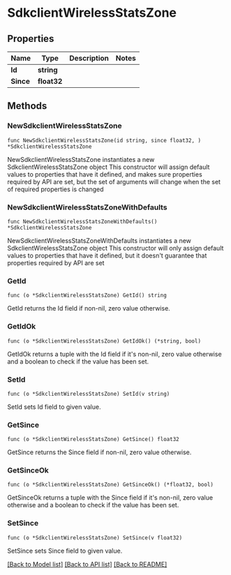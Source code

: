 # SdkclientWirelessStatsZone

## Properties

Name | Type | Description | Notes
------------ | ------------- | ------------- | -------------
**Id** | **string** |  | 
**Since** | **float32** |  | 

## Methods

### NewSdkclientWirelessStatsZone

`func NewSdkclientWirelessStatsZone(id string, since float32, ) *SdkclientWirelessStatsZone`

NewSdkclientWirelessStatsZone instantiates a new SdkclientWirelessStatsZone object
This constructor will assign default values to properties that have it defined,
and makes sure properties required by API are set, but the set of arguments
will change when the set of required properties is changed

### NewSdkclientWirelessStatsZoneWithDefaults

`func NewSdkclientWirelessStatsZoneWithDefaults() *SdkclientWirelessStatsZone`

NewSdkclientWirelessStatsZoneWithDefaults instantiates a new SdkclientWirelessStatsZone object
This constructor will only assign default values to properties that have it defined,
but it doesn't guarantee that properties required by API are set

### GetId

`func (o *SdkclientWirelessStatsZone) GetId() string`

GetId returns the Id field if non-nil, zero value otherwise.

### GetIdOk

`func (o *SdkclientWirelessStatsZone) GetIdOk() (*string, bool)`

GetIdOk returns a tuple with the Id field if it's non-nil, zero value otherwise
and a boolean to check if the value has been set.

### SetId

`func (o *SdkclientWirelessStatsZone) SetId(v string)`

SetId sets Id field to given value.


### GetSince

`func (o *SdkclientWirelessStatsZone) GetSince() float32`

GetSince returns the Since field if non-nil, zero value otherwise.

### GetSinceOk

`func (o *SdkclientWirelessStatsZone) GetSinceOk() (*float32, bool)`

GetSinceOk returns a tuple with the Since field if it's non-nil, zero value otherwise
and a boolean to check if the value has been set.

### SetSince

`func (o *SdkclientWirelessStatsZone) SetSince(v float32)`

SetSince sets Since field to given value.



[[Back to Model list]](../README.md#documentation-for-models) [[Back to API list]](../README.md#documentation-for-api-endpoints) [[Back to README]](../README.md)


